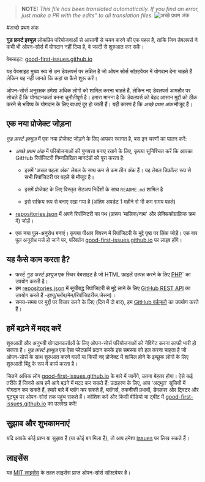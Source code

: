 >**NOTE:** _This file has been translated automatically. If you find an error, just make a PR with the edits" to all translation files._
 ![अच्छे प्रथम अंक](../assets/github/social-preview.png)

#अच्छे प्रथम अंक

**गुड फ़र्स्ट इश्यूज़** लोकप्रिय परियोजनाओं से आसानी से चयन करने की एक पहल है, ताकि जिन डेवलपर्स ने कभी भी ओपन-सोर्स में योगदान नहीं दिया है, वे जल्दी से शुरुआत कर सकें।

वेबसाइट: [good-first-issues.github.io](https://good-first-issues.github.io)

यह वेबसाइट मुख्य रूप से उन डेवलपर्स पर लक्षित है जो ओपन सोर्स सॉफ़्टवेयर में योगदान देना चाहते हैं लेकिन यह नहीं जानते कि कहां या कैसे शुरू करें।

ओपन-सोर्स अनुरक्षक हमेशा अधिक लोगों को शामिल करना चाहते हैं, लेकिन नए डेवलपर्स आमतौर पर सोचते हैं कि योगदानकर्ता बनना चुनौतीपूर्ण है। हमारा मानना ​​है कि डेवलपर्स को बेहद आसान मुद्दों को ठीक करने से भविष्य के योगदान के लिए बाधाएं दूर हो जाती हैं। यही कारण है कि *अच्छे प्रथम अंक* मौजूद हैं।

## एक नया प्रोजेक्ट जोड़ना

*गुड फ़र्स्ट इश्यूज़* में एक नया प्रोजेक्ट जोड़ने के लिए आपका स्वागत है, बस इन चरणों का पालन करें:

- *अच्छे प्रथम अंक* में परियोजनाओं की गुणवत्ता बनाए रखने के लिए, कृपया सुनिश्चित करें कि आपका GitHub रिपॉजिटरी निम्नलिखित मानदंडों को पूरा करता है:

     - इसमें 'अच्छा पहला अंक' लेबल के साथ कम से कम तीन अंक हैं। यह लेबल डिफ़ॉल्ट रूप से सभी रिपॉजिटरी पर पहले से मौजूद है।

     - इसमें प्रोजेक्ट के लिए विस्तृत सेटअप निर्देशों के साथ `README.md` शामिल है

     - इसे सक्रिय रूप से बनाए रखा गया है (अंतिम अपडेट 1 महीने से भी कम समय पहले)

- [repositories.json](https://github.com/gomzyakov/good-first-issue/blob/main/repositories.json) में अपने रिपॉजिटरी का पथ (प्रारूप 'मालिक/नाम' और लेक्सिकोग्राफ़िक क्रम में) जोड़ें।

- एक नया पुल-अनुरोध बनाएं। कृपया पीआर विवरण में रिपॉजिटरी के मुद्दे पृष्ठ पर लिंक जोड़ें। एक बार पुल अनुरोध मर्ज हो जाने पर, परिवर्तन [good-first-issues.github.io](https://good-first-issues.github.io) पर लाइव होंगे।

## यह कैसे काम करता है?

- फर्स्ट *गुड फर्स्ट इश्यूज* एक स्थिर वेबसाइट है जो HTML फ़ाइलें उत्पन्न करने के लिए [PHP](https://www.php.net)` का उपयोग करती है।
- हम [repositories.json](https://github.com/gomzyakov/good-first) में सूचीबद्ध रिपॉजिटरी से मुद्दे लाने के लिए [GitHub REST API](https://docs.github.com/en/rest) का उपयोग करते हैं -इश्यू/ब्लॉब/मेन/रिपॉजिटरीज.जेसन)।
- समय-समय पर मुद्दों पर विचार करने के लिए (दिन में दो बार), हम [GitHub वर्कफ़्लो](https://docs.github.com/en/actions/using-workflows) का उपयोग करते हैं।

## हमें बढ़ने में मदद करें

शुरुआती और अनुभवी योगदानकर्ताओं के लिए ओपन-सोर्स परियोजनाओं को नेविगेट करना काफी भारी हो सकता है। *गुड फ़र्स्ट इश्यूज़* एक ऐसा प्लेटफ़ॉर्म प्रदान करके इस समस्या को हल करना चाहता है जो ओपन-सोर्स के साथ शुरुआत करने वालों या किसी नए प्रोजेक्ट में शामिल होने के इच्छुक लोगों के लिए शुरुआती बिंदु के रूप में कार्य करता है।

जितने अधिक लोग [good-first-issues.github.io](https://good-first-issues.github.io) के बारे में जानेंगे, उतना बेहतर होगा। ऐसे कई तरीके हैं जिनसे आप हमें आगे बढ़ने में मदद कर सकते हैं: उदाहरण के लिए, आप 'अद्भुत' सूचियों में योगदान कर सकते हैं, हमारे बारे में ब्लॉग कर सकते हैं, ब्लॉगर्स, तकनीकी प्रभावों, डेवलपर और ट्विटर और यूट्यूब पर ओपन-सोर्स तक पहुंच सकते हैं। कोशिश करें और किसी वीडियो या ट्वीट में [good-first-issues.github.io](https://good-first-issues.github.io) का उल्लेख करें!

## सुझाव और शुभकामनाएं

यदि आपके कोई प्रश्न या सुझाव हैं (या कोई बग मिला है), तो आप हमेशा [issues](https://github.com/good-first-issues/good-first-issues.github.io/issues) पर लिख सकते हैं।

## लाइसेंस

यह [MIT लाइसेंस](https://github.com/good-first-issues/good-first-issues.github.io/blob/main/LICENSE) के तहत लाइसेंस प्राप्त ओपन-सोर्स सॉफ़्टवेयर है।
